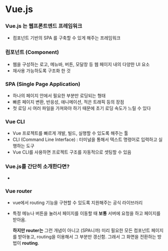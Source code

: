# Vue.js



### Vue.js 는 웹프론트엔드 프레임워크

- 컴포넌트 기반의 SPA 를 구축할 수 있게 해주는 프레임워크



### 컴포넌트 (Component)

- 웹을 구성하는 로고, 메뉴바, 버튼, 모달창 등 웹 페이지 내의 다양한 UI 요소
- 재사용 가능하도록 구조화 한 것



### SPA (Single Page Application)

- 하나의 페이지 안에서 필요한 부분만 로딩되는 형태
- 빠른 페이지 변환, 반응성, 애니메이션, 적은 트래픽 등의 장점
- 첫 로딩 시 여러 파일을 가져와야 하기 때문에 초기 로딩 속도가 느릴 수 있다



### Vue CLI

- Vue 프로젝트를 빠르게 개발, 빌드, 실행할 수 있도록  해주는 툴
- CLI (Command Line Interface) : 터미널을 통해서 텍스트 명령어로 입력하고 실행하는 도구
- Vue CLI를 사용하면 프로젝트 구조를 자동적으로 셋팅할 수 있음





### Vue.js를 간단히 소개한다면?

- 





### Vue router

- vue에서 routing 기능을 구현할 수 있도록 지원해주는 공식 라이브러리

- 특정 메뉴나 버튼을 눌러서 페이지를 이동할 때 **보통** 서버에 요청을 하고 페이지를 받아옴.

  **하지만 router는** 그런 개념이 아니고 (SPA니까) 미리 필요한 모든 컴포넌트 페이지를 받아놓고, routing을 이용해서 그 부분만 갱신함. 그래서 그 화면을 전환하는 방법이 **routing**.

  